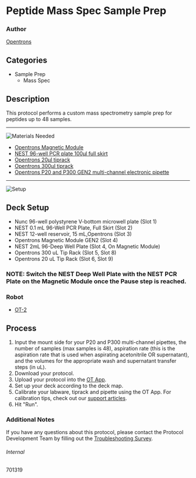 # Peptide Mass Spec Sample Prep

### Author
[Opentrons](https://opentrons.com/)

## Categories
* Sample Prep
	* Mass Spec

## Description
This protocol performs a custom mass spectrometry sample prep for peptides up to 48 samples. 

---
![Materials Needed](https://s3.amazonaws.com/opentrons-protocol-library-website/custom-README-images/001-General+Headings/materials.png)

* [Opentrons Magnetic Module](https://shop.opentrons.com/collections/hardware-modules/products/magdeck)
* [NEST 96-well PCR plate 100µl full skirt](https://shop.opentrons.com/collections/verified-labware/products/nest-0-1-ml-96-well-pcr-plate-full-skirt)
* [Opentrons 20µl tiprack](https://shop.opentrons.com/collections/opentrons-tips/products/opentrons-10ul-tips)
* [Opentrons 300µl tiprack](https://shop.opentrons.com/collections/opentrons-tips/products/opentrons-300ul-tips)
* [Opentrons P20 and P300 GEN2 multi-channel electronic pipette](https://shop.opentrons.com/collections/ot-2-pipettes/products/8-channel-electronic-pipette)

---
![Setup](https://s3.amazonaws.com/opentrons-protocol-library-website/custom-README-images/001-General+Headings/Setup.png)

## Deck Setup
* Nunc 96-well polystyrene V-bottom microwell plate (Slot 1)
* NEST 0.1 mL 96-Well PCR Plate, Full Skirt (Slot 2)
* NEST 12-well reservoir, 15 mL,Opentrons (Slot 3)
* Opentrons Magnetic Module GEN2 (Slot 4)
* NEST 2mL 96-Deep Well Plate (Slot 4, On Magnetic Module)
* Opentrons 300 uL Tip Rack (Slot 5, Slot 8)
* Opentrons 20 uL Tip Rack (Slot 6, Slot 9)

### NOTE: Switch the NEST Deep Well Plate with the NEST PCR Plate on the Magnetic Module once the Pause step is reached.

### Robot
* [OT-2](https://opentrons.com/ot-2)

## Process
1. Input the mount side for your P20 and P300 multi-channel pipettes, the number of samples (max samples is 48), aspiration rate (this is the aspiration rate that is used when aspirating acetonitrile OR supernatant), and the volumes for the appropriate wash and supernatant transfer steps (in uL).
2. Download your protocol.
3. Upload your protocol into the [OT App](https://opentrons.com/ot-app).
4. Set up your deck according to the deck map.
5. Calibrate your labware, tiprack and pipette using the OT App. For calibration tips, check out our [support articles](https://support.opentrons.com/en/collections/1559720-guide-for-getting-started-with-the-ot-2).
6. Hit "Run".

### Additional Notes
If you have any questions about this protocol, please contact the Protocol Development Team by filling out the [Troubleshooting Survey](https://protocol-troubleshooting.paperform.co/).

###### Internal
701319
